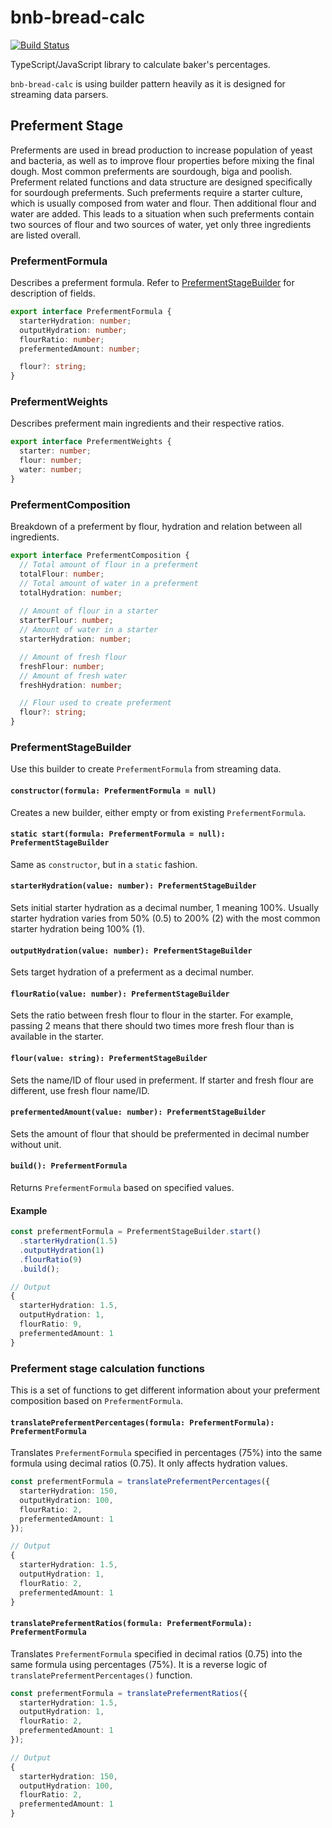 # bnb-bread-calc

[![Build Status](https://travis-ci.org/Auxx/bnb-bread-calc.svg?branch=master)](https://travis-ci.org/Auxx/bnb-bread-calc)

TypeScript/JavaScript library to calculate baker's percentages.

`bnb-bread-calc` is using builder pattern heavily as it is designed for streaming data parsers.

## Preferment Stage

Preferments are used in bread production to increase population of yeast and bacteria, as well as
to improve flour properties before mixing the final dough. Most common preferments are sourdough, biga and poolish.
Preferment related functions and data structure are designed specifically for sourdough preferments. Such preferments
require a starter culture, which is usually composed from water and flour. Then additional flour and water are added.
This leads to a situation when such preferments contain two sources of flour and two sources of water, yet only three
ingredients are listed overall.

### PrefermentFormula

Describes a preferment formula. Refer to [PrefermentStageBuilder](#prefermentstagebuilder) for description of fields.

```typescript
export interface PrefermentFormula {
  starterHydration: number;
  outputHydration: number;
  flourRatio: number;
  prefermentedAmount: number;

  flour?: string;
}
```

### PrefermentWeights

Describes preferment main ingredients and their respective ratios.

```typescript
export interface PrefermentWeights {
  starter: number;
  flour: number;
  water: number;
}
```

### PrefermentComposition

Breakdown of a preferment by flour, hydration and relation between all ingredients.

```typescript
export interface PrefermentComposition {
  // Total amount of flour in a preferment
  totalFlour: number;
  // Total amount of water in a preferment
  totalHydration: number;
  
  // Amount of flour in a starter
  starterFlour: number;
  // Amount of water in a starter
  starterHydration: number;

  // Amount of fresh flour
  freshFlour: number;
  // Amount of fresh water
  freshHydration: number;

  // Flour used to create preferment
  flour?: string;
}
```

### PrefermentStageBuilder

Use this builder to create `PrefermentFormula` from streaming data.

#### `constructor(formula: PrefermentFormula = null)`

Creates a new builder, either empty or from existing `PrefermentFormula`.

#### `static start(formula: PrefermentFormula = null): PrefermentStageBuilder`

Same as `constructor`, but in a `static` fashion.

#### `starterHydration(value: number): PrefermentStageBuilder`

Sets initial starter hydration as a decimal number, 1 meaning 100%. Usually starter hydration varies
from 50% (0.5) to 200% (2) with the most common starter hydration being 100% (1).

#### `outputHydration(value: number): PrefermentStageBuilder`

Sets target hydration of a preferment as a decimal number.

#### `flourRatio(value: number): PrefermentStageBuilder`

Sets the ratio between fresh flour to flour in the starter. For example, passing 2 means that there should two times
more fresh flour than is available in the starter.

#### `flour(value: string): PrefermentStageBuilder`

Sets the name/ID of flour used in preferment. If starter and fresh flour are different, use fresh flour name/ID.

#### `prefermentedAmount(value: number): PrefermentStageBuilder`

Sets the amount of flour that should be prefermented in decimal number without unit.

#### `build(): PrefermentFormula`

Returns `PrefermentFormula` based on specified values.

#### Example

```typescript
const prefermentFormula = PrefermentStageBuilder.start()
  .starterHydration(1.5)
  .outputHydration(1)
  .flourRatio(9)
  .build();

// Output
{
  starterHydration: 1.5,
  outputHydration: 1,
  flourRatio: 9,
  prefermentedAmount: 1
}
```

### Preferment stage calculation functions

This is a set of functions to get different information about your preferment composition based on `PrefermentFormula`.

#### `translatePrefermentPercentages(formula: PrefermentFormula): PrefermentFormula`

Translates `PrefermentFormula` specified in percentages (75%) into the same formula using decimal ratios (0.75).
It only affects hydration values.

```typescript
const prefermentFormula = translatePrefermentPercentages({
  starterHydration: 150,
  outputHydration: 100,
  flourRatio: 2,
  prefermentedAmount: 1
});

// Output
{
  starterHydration: 1.5,
  outputHydration: 1,
  flourRatio: 2,
  prefermentedAmount: 1
}
```

#### `translatePrefermentRatios(formula: PrefermentFormula): PrefermentFormula`

Translates `PrefermentFormula` specified in decimal ratios (0.75) into the same formula using percentages (75%).
It is a reverse logic of `translatePrefermentPercentages()` function.

```typescript
const prefermentFormula = translatePrefermentRatios({
  starterHydration: 1.5,
  outputHydration: 1,
  flourRatio: 2,
  prefermentedAmount: 1
});

// Output
{
  starterHydration: 150,
  outputHydration: 100,
  flourRatio: 2,
  prefermentedAmount: 1
}
```
